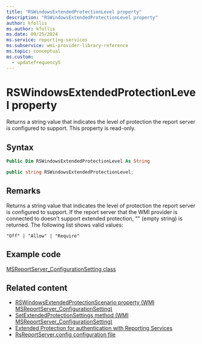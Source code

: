 ```yaml
---
title: "RSWindowsExtendedProtectionLevel property"
description: "RSWindowsExtendedProtectionLevel property"
author: kfollis
ms.author: kfollis
ms.date: 09/25/2024
ms.service: reporting-services
ms.subservice: wmi-provider-library-reference
ms.topic: conceptual
ms.custom:
  - updatefrequency5
---
```

# RSWindowsExtendedProtectionLevel property
  Returns a string value that indicates the level of protection the report server is configured to support. This property is read-only.  
  
## Syntax  
  
```vb  
Public Dim RSWindowsExtendedProtectionLevel As String  
```  
  
```csharp  
public string RSWindowsExtendedProtectionLevel;  
```  
  
## Remarks  
 Returns a string value that indicates the level of protection the report server is configured to support. If the report server that the WMI provider is connected to doesn't support extended protection, "" (empty string) is returned. The following list shows valid values:  
  
 `"Off" | "Allow" | "Require"`  
  
## Example code  
 [MSReportServer_ConfigurationSetting class](../../reporting-services/wmi-provider-library-reference/msreportserver-configurationsetting-class.md)  
  
## Related content

- [RSWindowsExtendedProtectionScenario property &#40;WMI MSReportServer_ConfigurationSetting&#41;](../../reporting-services/wmi-provider-library-reference/rswindowsextendedprotectionscenario-property.md)
- [SetExtendedProtectionSettings method &#40;WMI MSReportServer_ConfigurationSetting&#41;](../../reporting-services/wmi-provider-library-reference/configurationsetting-method-setextendedprotectionsettings.md)
- [Extended Protection for authentication with Reporting Services](../../reporting-services/security/extended-protection-for-authentication-with-reporting-services.md)
- [RsReportServer.config configuration file](../../reporting-services/report-server/rsreportserver-config-configuration-file.md)
